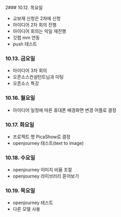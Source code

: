 2### 10.12. 목요일

- 교보재 신청은 2차에 신청
- 아이디어 2차 회의 진행
- 아이디어 회의는 익일 재진행
- 깃랩 mm 연동
- push 테스트

### 10.13. 금요일

- 아이디어 3차 회의
- 오픈소스컨설턴트님과 미팅
- 오픈소스 특강

### 10.16. 월요일

- 아이디어 일정에 따른 휴대폰 배경화면 변경 어플로 결정

### 10.17. 화요일

- 프로젝트 명 PicaShow로 결정
- openjourney 테스트(text to image)

### 10.18. 수요일

- openjourney 이미지 비율 조절
- openjourney 라이브러리 뜯어보기

### 10.19. 목요일

- openjourney 테스트
- 다른 모델 사용
